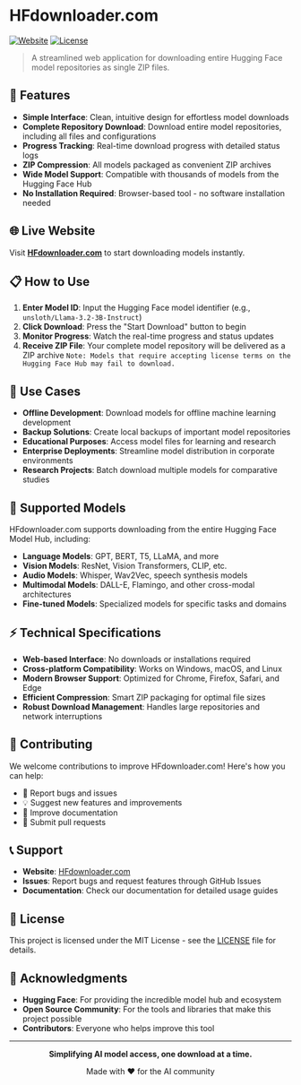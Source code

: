 # HFdownloader.com

[![Website](https://img.shields.io/website?url=https%3A//hfdownloader.com)](https://hfdownloader.com)
[![License](https://img.shields.io/badge/license-MIT-blue.svg)](LICENSE)

> A streamlined web application for downloading entire Hugging Face model repositories as single ZIP files.

## 🚀 Features

- **Simple Interface**: Clean, intuitive design for effortless model downloads
- **Complete Repository Download**: Download entire model repositories, including all files and configurations
- **Progress Tracking**: Real-time download progress with detailed status logs
- **ZIP Compression**: All models packaged as convenient ZIP archives
- **Wide Model Support**: Compatible with thousands of models from the Hugging Face Hub
- **No Installation Required**: Browser-based tool - no software installation needed

## 🌐 Live Website

Visit **[HFdownloader.com](https://hfdownloader.com)** to start downloading models instantly.

## 📋 How to Use

1. **Enter Model ID**: Input the Hugging Face model identifier (e.g., `unsloth/Llama-3.2-3B-Instruct`)
2. **Click Download**: Press the "Start Download" button to begin
3. **Monitor Progress**: Watch the real-time progress and status updates
4. **Receive ZIP File**: Your complete model repository will be delivered as a ZIP archive
`Note: Models that require accepting license terms on the Hugging Face Hub may fail to download.`

## 🎯 Use Cases

- **Offline Development**: Download models for offline machine learning development
- **Backup Solutions**: Create local backups of important model repositories
- **Educational Purposes**: Access model files for learning and research
- **Enterprise Deployments**: Streamline model distribution in corporate environments
- **Research Projects**: Batch download multiple models for comparative studies

## 🔧 Supported Models

HFdownloader.com supports downloading from the entire Hugging Face Model Hub, including:

- **Language Models**: GPT, BERT, T5, LLaMA, and more
- **Vision Models**: ResNet, Vision Transformers, CLIP, etc.
- **Audio Models**: Whisper, Wav2Vec, speech synthesis models
- **Multimodal Models**: DALL-E, Flamingo, and other cross-modal architectures
- **Fine-tuned Models**: Specialized models for specific tasks and domains

## ⚡ Technical Specifications

- **Web-based Interface**: No downloads or installations required
- **Cross-platform Compatibility**: Works on Windows, macOS, and Linux
- **Modern Browser Support**: Optimized for Chrome, Firefox, Safari, and Edge
- **Efficient Compression**: Smart ZIP packaging for optimal file sizes
- **Robust Download Management**: Handles large repositories and network interruptions

## 🤝 Contributing

We welcome contributions to improve HFdownloader.com! Here's how you can help:

- 🐛 Report bugs and issues
- 💡 Suggest new features and improvements
- 📖 Improve documentation
- 🔧 Submit pull requests

## 📞 Support

- **Website**: [HFdownloader.com](https://hfdownloader.com)
- **Issues**: Report bugs and request features through GitHub Issues
- **Documentation**: Check our documentation for detailed usage guides

## 📄 License

This project is licensed under the MIT License - see the [LICENSE](LICENSE) file for details.

## 🙏 Acknowledgments

- **Hugging Face**: For providing the incredible model hub and ecosystem
- **Open Source Community**: For the tools and libraries that make this project possible
- **Contributors**: Everyone who helps improve this tool

---

<p align="center">
  <strong>Simplifying AI model access, one download at a time.</strong>
</p>

<p align="center">
  Made with ❤️ for the AI community
</p>

